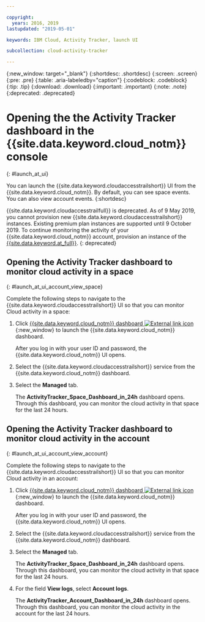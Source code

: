 ```yaml
---

copyright:
  years: 2016, 2019
lastupdated: "2019-05-01"

keywords: IBM Cloud, Activity Tracker, launch UI

subcollection: cloud-activity-tracker

---
```


{:new_window: target="_blank"}
{:shortdesc: .shortdesc}
{:screen: .screen}
{:pre: .pre}
{:table: .aria-labeledby="caption"}
{:codeblock: .codeblock}
{:tip: .tip}
{:download: .download}
{:important: .important}
{:note: .note}
{:deprecated: .deprecated}


# Opening the the Activity Tracker dashboard in the {{site.data.keyword.cloud_notm}} console
{: #launch_at_ui}

You can launch the {{site.data.keyword.cloudaccesstrailshort}} UI from the {{site.data.keyword.cloud_notm}}. By default, you can see space events. You can also view account events.
{:shortdesc}
   
{{site.data.keyword.cloudaccesstrailfull}} is deprecated. As of 9 May 2019, you cannot provision new {{site.data.keyword.cloudaccesstrailshort}} instances. Existing premium plan instances are supported until 9 October 2019. To continue monitoring the activity of your {{site.data.keyword.cloud_notm}} account, provision an instance of the [{{site.data.keyword.at_full}}](/docs/services/Activity-Tracker-with-LogDNA?topic=logdnaat-getting-started#getting-started).
{: deprecated}

## Opening the Activity Tracker dashboard to monitor cloud activity in a space
{: #launch_at_ui_account_view_space}

Complete the following steps to navigate to the {{site.data.keyword.cloudaccesstrailshort}} UI so that you can monitor Cloud activity in a space:

1. Click [{{site.data.keyword.cloud_notm}} dashboard ![External link icon](../../icons/launch-glyph.svg "External link icon")](https://cloud.ibm.com/login){:new_window} to launch the {{site.data.keyword.cloud_notm}} dashboard.
    
	After you log in with your user ID and password, the {{site.data.keyword.cloud_notm}} UI opens.

2. Select the {{site.data.keyword.cloudaccesstrailshort}} service from the {{site.data.keyword.cloud_notm}} dashboard. 
    
3. Select the **Managed** tab.

    The **ActivityTracker_Space_Dashboard_in_24h** dashboard opens. Through this dashboard, you can monitor the cloud activity in that space for the last 24 hours. 


## Opening the Activity Tracker dashboard to monitor cloud activity in the account
{: #launch_at_ui_account_view_account}

Complete the following steps to navigate to the {{site.data.keyword.cloudaccesstrailshort}} UI so that you can monitor Cloud activity in an account:

1. Click [{{site.data.keyword.cloud_notm}} dashboard ![External link icon](../../icons/launch-glyph.svg "External link icon")](https://cloud.ibm.com/login){:new_window} to launch the {{site.data.keyword.cloud_notm}} dashboard.
    
	After you log in with your user ID and password, the {{site.data.keyword.cloud_notm}} UI opens.

2. Select the {{site.data.keyword.cloudaccesstrailshort}} service from the {{site.data.keyword.cloud_notm}} dashboard. 
    
3. Select the **Managed** tab.

    The **ActivityTracker_Space_Dashboard_in_24h** dashboard opens. Through this dashboard, you can monitor the cloud activity in that space for the last 24 hours. 

4. For the field **View logs**, select **Account logs**.

    The **ActivityTracker_Account_Dashboard_in_24h** dashboard opens. Through this dashboard, you can monitor the cloud activity in the account for the last 24 hours.
